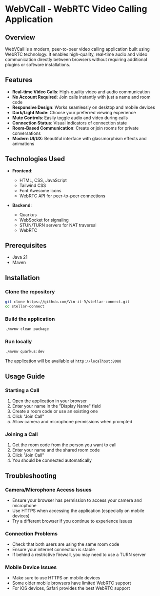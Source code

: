 # WebVCall - WebRTC Video Calling Application

## Overview

WebVCall is a modern, peer-to-peer video calling application built using WebRTC technology. It enables high-quality, real-time audio and video communication directly between browsers without requiring additional plugins or software installations.

## Features

- **Real-time Video Calls**: High-quality video and audio communication
- **No Account Required**: Join calls instantly with just a name and room code
- **Responsive Design**: Works seamlessly on desktop and mobile devices
- **Dark/Light Mode**: Choose your preferred viewing experience
- **Mute Controls**: Easily toggle audio and video during calls
- **Connection Status**: Visual indicators of connection state
- **Room-Based Communication**: Create or join rooms for private conversations
- **Modern UI/UX**: Beautiful interface with glassmorphism effects and animations

## Technologies Used

- **Frontend**:
  - HTML, CSS, JavaScript
  - Tailwind CSS
  - Font Awesome icons
  - WebRTC API for peer-to-peer connections

- **Backend**:
  - Quarkus 
  - WebSocket for signaling
  - STUN/TURN servers for NAT traversal
  - WebRTC

## Prerequisites

- Java 21
- Maven


## Installation

### Clone the repository

```bash
git clone https://github.com/Vin-it-9/stellar-connect.git
cd stellar-connect
```

### Build the application

```bash
./mvnw clean package
```

### Run locally

```bash
./mvnw quarkus:dev
```

The application will be available at `http://localhost:8080`

## Usage Guide

### Starting a Call

1. Open the application in your browser
2. Enter your name in the "Display Name" field
3. Create a room code or use an existing one
4. Click "Join Call"
5. Allow camera and microphone permissions when prompted

### Joining a Call

1. Get the room code from the person you want to call
2. Enter your name and the shared room code
3. Click "Join Call"
4. You should be connected automatically



## Troubleshooting

### Camera/Microphone Access Issues

- Ensure your browser has permission to access your camera and microphone
- Use HTTPS when accessing the application (especially on mobile devices)
- Try a different browser if you continue to experience issues

### Connection Problems

- Check that both users are using the same room code
- Ensure your internet connection is stable
- If behind a restrictive firewall, you may need to use a TURN server

### Mobile Device Issues

- Make sure to use HTTPS on mobile devices
- Some older mobile browsers have limited WebRTC support
- For iOS devices, Safari provides the best WebRTC support

